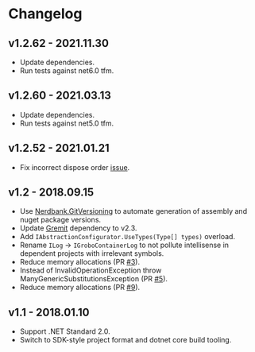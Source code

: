 # Changelog

## v1.2.62 - 2021.11.30
- Update dependencies.
- Run tests against net6.0 tfm.

## v1.2.60 - 2021.03.13
- Update dependencies.
- Run tests against net5.0 tfm.

## v1.2.52 - 2021.01.21
- Fix incorrect dispose order [issue](https://github.com/skbkontur/GroboContainer/issues/12).

## v1.2 - 2018.09.15
- Use [Nerdbank.GitVersioning](https://github.com/AArnott/Nerdbank.GitVersioning) to automate generation of assembly 
  and nuget package versions.
- Update [Gremit](https://github.com/skbkontur/gremit) dependency to v2.3.
- Add `IAbstractionConfigurator.UseTypes(Type[] types)` overload.
- Rename `ILog` -> `IGroboContainerLog` to not pollute intellisense in dependent projects with irrelevant symbols.
- Reduce memory allocations (PR [#3](https://github.com/skbkontur/GroboContainer/pull/3)).
- Instead of InvalidOperationException throw ManyGenericSubstitutionsException (PR [#5](https://github.com/skbkontur/GroboContainer/pull/5)).
- Reduce memory allocations (PR [#9](https://github.com/skbkontur/GroboContainer/pull/9)).

## v1.1 - 2018.01.10
- Support .NET Standard 2.0.
- Switch to SDK-style project format and dotnet core build tooling.
